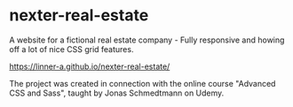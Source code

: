 # nexter-real-estate
A website for a fictional real estate company - Fully responsive and howing off a lot of nice CSS grid features.

https://linner-a.github.io/nexter-real-estate/

The project was created in connection with the online course "Advanced CSS and Sass", taught by Jonas Schmedtmann on Udemy.
